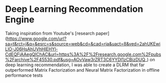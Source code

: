 # Deep Learning Recommendation Engine

Taking inspiration from Youtube's [research paper] (https://www.google.com/url?sa=t&rct=j&q=&esrc=s&source=web&cd=&cad=rja&uact=8&ved=2ahUKEwiLlO-J06HsAhUVhHIEHYl-CdEQFjAAegQIChAC&url=https%3A%2F%2Fresearch.google.com%2Fpubs%2Farchive%2F45530.pdf&usg=AOvVaw3rZRT3C6YYDI1zCBizDUQ_) on deep learning recommendation, I was able to create a DLRM that far outperformed Matrix Factorization and Neural Matrix Factorization in offline performance tests 
